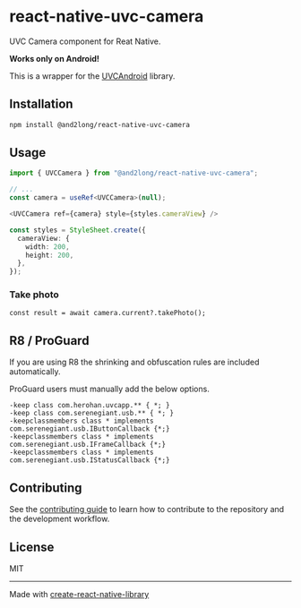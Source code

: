 # react-native-uvc-camera

UVC Camera component for Reat Native.

**Works only on Android!**


This is a wrapper for the [UVCAndroid](https://github.com/shiyinghan/UVCAndroid) library.

## Installation

```sh
npm install @and2long/react-native-uvc-camera
```

## Usage
```ts
import { UVCCamera } from "@and2long/react-native-uvc-camera";

// ...
const camera = useRef<UVCCamera>(null);

<UVCCamera ref={camera} style={styles.cameraView} />

const styles = StyleSheet.create({
  cameraView: {
    width: 200,
    height: 200,
  },
});
```

### Take photo
```
const result = await camera.current?.takePhoto();
```

## R8 / ProGuard
If you are using R8 the shrinking and obfuscation rules are included automatically.

ProGuard users must manually add the below options.

```
-keep class com.herohan.uvcapp.** { *; }
-keep class com.serenegiant.usb.** { *; }
-keepclassmembers class * implements com.serenegiant.usb.IButtonCallback {*;}
-keepclassmembers class * implements com.serenegiant.usb.IFrameCallback {*;}
-keepclassmembers class * implements com.serenegiant.usb.IStatusCallback {*;}
```

## Contributing

See the [contributing guide](CONTRIBUTING.md) to learn how to contribute to the repository and the development workflow.

## License

MIT

---

Made with [create-react-native-library](https://github.com/callstack/react-native-builder-bob)
